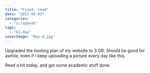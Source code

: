 ```yaml
---
title: "Fixed, read"
date: "2023-05-03"
categories: 
  - "scrapbook"
tags: 
  - "61-day"
coverImage: "May-4.jpg"
---
```

<!--more-->

Upgraded the hosting plan of my website to 3 GB. Should be good for awhile, even if I keep uploading a picture every day like this.

Read a bit today, and got some academic stuff done.
